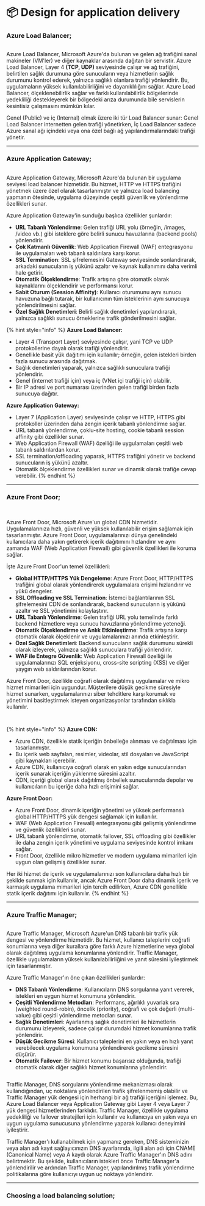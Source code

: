# 📦 Design for application delivery

### Azure Load Balancer;

<figure><img src="../.gitbook/assets/load-balancer.png" alt=""><figcaption></figcaption></figure>

Azure Load Balancer, Microsoft Azure'da bulunan ve gelen ağ trafiğini sanal makineler (VM'ler) ve diğer kaynaklar arasında dağıtan bir servistir. Azure Load Balancer, Layer 4 **(TCP, UDP)** seviyesinde çalışır ve ağ trafiğini, belirtilen sağlık durumuna göre sunucuların veya hizmetlerin sağlık durumunu kontrol ederek, yalnızca sağlıklı olanlara trafiği yönlendirir. Bu, uygulamaların yüksek kullanılabilirliğini ve dayanıklılığını sağlar. Azure Load Balancer, ölçeklenebilirlik sağlar ve farklı kullanılabilirlik bölgelerinde yedekliliği destekleyerek bir bölgedeki arıza durumunda bile servislerin kesintisiz çalışmasını mümkün kılar.&#x20;

Genel (Public) ve iç (Internal) olmak üzere iki tür Load Balancer sunar: Genel Load Balancer internetten gelen trafiği yönetirken, İç Load Balancer sadece Azure sanal ağı içindeki veya ona özel bağlı ağ yapılandırmalarındaki trafiği yönetir.

***

### Azure Application Gateway;

<figure><img src="../.gitbook/assets/how-application-gateway-works.png" alt=""><figcaption></figcaption></figure>

Azure Application Gateway, Microsoft Azure'da bulunan bir uygulama seviyesi load balancer hizmetidir. Bu hizmet, HTTP ve HTTPS trafiğini yönetmek üzere özel olarak tasarlanmıştır ve yalnızca load balancing yapmanın ötesinde, uygulama düzeyinde çeşitli güvenlik ve yönlendirme özellikleri sunar.

Azure Application Gateway'in sunduğu başlıca özellikler şunlardır:

* **URL Tabanlı Yönlendirme**: Gelen trafiği URL yolu (örneğin, /images, /video vb.) gibi isteklere göre belirli sunucu havuzlarına (backend pools) yönlendirir.
* **Çok Katmanlı Güvenlik**: Web Application Firewall (WAF) entegrasyonu ile uygulamaları web tabanlı saldırılara karşı korur.
* **SSL Termination**: SSL şifrelemesini Gateway seviyesinde sonlandırarak, arkadaki sunucuların iş yükünü azaltır ve kaynak kullanımını daha verimli hale getirir.
* **Otomatik Ölçeklendirme**: Trafik artışına göre otomatik olarak kaynaklarını ölçeklendirir ve performansı korur.
* **Sabit Oturum (Session Affinity)**: Kullanıcı oturumunu aynı sunucu havuzuna bağlı tutarak, bir kullanıcının tüm isteklerinin aynı sunucuya yönlendirilmesini sağlar.
* **Özel Sağlık Denetimleri**: Belirli sağlık denetimleri yapılandırarak, yalnızca sağlıklı sunucu örneklerine trafik gönderilmesini sağlar.



{% hint style="info" %}
**Azure Load Balancer:**

* Layer 4 (Transport Layer) seviyesinde çalışır, yani TCP ve UDP protokollerine dayalı olarak trafiği yönlendirir.
* Genellikle basit yük dağıtımı için kullanılır; örneğin, gelen istekleri birden fazla sunucu arasında dağıtmak.
* Sağlık denetimleri yaparak, yalnızca sağlıklı sunuculara trafiği yönlendirir.
* Genel (internet trafiği için) veya iç (VNet içi trafiği için) olabilir.
* Bir IP adresi ve port numarası üzerinden gelen trafiği birden fazla sunucuya dağıtır.

**Azure Application Gateway:**

* Layer 7 (Application Layer) seviyesinde çalışır ve HTTP, HTTPS gibi protokoller üzerinden daha zengin içerik tabanlı yönlendirme sağlar.
* URL tabanlı yönlendirme, çoklu-site hosting, cookie tabanlı session affinity gibi özellikler sunar.
* Web Application Firewall (WAF) özelliği ile uygulamaları çeşitli web tabanlı saldırılardan korur.
* SSL termination/offloading yaparak, HTTPS trafiğini yönetir ve backend sunucuların iş yükünü azaltır.
* Otomatik ölçeklendirme özellikleri sunar ve dinamik olarak trafiğe cevap verebilir.
{% endhint %}

***

### Azure Front Door;

<figure><img src="../.gitbook/assets/general-architecture-full.png" alt=""><figcaption></figcaption></figure>

\
Azure Front Door, Microsoft Azure'un global CDN hizmetidir. Uygulamalarınıza hızlı, güvenli ve yüksek kullanılabilir erişim sağlamak için tasarlanmıştır. Azure Front Door, uygulamalarınızı dünya genelindeki kullanıcılara daha yakın getirerek içerik dağıtımını hızlandırır ve aynı zamanda WAF (Web Application Firewall) gibi güvenlik özellikleri ile koruma sağlar.

İşte Azure Front Door'un temel özellikleri:

* **Global HTTP/HTTPS Yük Dengeleme**: Azure Front Door, HTTP/HTTPS trafiğini global olarak yönlendirerek uygulamalara erişimi hızlandırır ve yükü dengeler.
* **SSL Offloading ve SSL Termination**: İstemci bağlantılarının SSL şifrelemesini CDN de sonlandırarak, backend sunucuların iş yükünü azaltır ve SSL yönetimini kolaylaştırır.
* **URL Tabanlı Yönlendirme**: Gelen trafiği URL yolu temelinde farklı backend hizmetlere veya sunucu havuzlarına yönlendirme yeteneği.
* **Otomatik Ölçeklendirme ve Anlık Etkinleştirme**: Trafik artışına karşı otomatik olarak ölçeklenir ve uygulamalarınızı anında etkinleştirir.
* **Özel Sağlık Denetimleri**: Backend sunucuların sağlık durumunu sürekli olarak izleyerek, yalnızca sağlıklı sunuculara trafiği yönlendirir.
* **WAF ile Entegre Güvenlik**: Web Application Firewall özelliği ile uygulamalarınızı SQL enjeksiyonu, cross-site scripting (XSS) ve diğer yaygın web saldırılarından korur.

Azure Front Door, özellikle coğrafi olarak dağıtılmış uygulamalar ve mikro hizmet mimarileri için uygundur. Müşterilere düşük gecikme süresiyle hizmet sunarken, uygulamalarınızı siber tehditlere karşı korumak ve yönetimini basitleştirmek isteyen organizasyonlar tarafından sıklıkla kullanılır.

<figure><img src="../.gitbook/assets/image (6) (1) (1) (1).png" alt=""><figcaption></figcaption></figure>

<figure><img src="../.gitbook/assets/1_Ft5O2fS9yELy0HsR0II91g.png" alt=""><figcaption></figcaption></figure>

{% hint style="info" %}
**Azure CDN:**

* Azure CDN, özellikle statik içeriğin önbelleğe alınması ve dağıtılması için tasarlanmıştır.
* Bu içerik web sayfaları, resimler, videolar, stil dosyaları ve JavaScript gibi kaynakları içerebilir.
* Azure CDN, kullanıcıya coğrafi olarak en yakın edge sunucularından içerik sunarak içeriğin yüklenme süresini azaltır.
* CDN, içeriği global olarak dağıtılmış önbellek sunucularında depolar ve kullanıcıların bu içeriğe daha hızlı erişimini sağlar.



**Azure Front Door:**

* Azure Front Door, dinamik içeriğin yönetimi ve yüksek performanslı global HTTP/HTTPS yük dengesi sağlamak için kullanılır.
* WAF (Web Application Firewall) entegrasyonu gibi gelişmiş yönlendirme ve güvenlik özellikleri sunar.
* URL tabanlı yönlendirme, otomatik failover, SSL offloading gibi özellikler ile daha zengin içerik yönetimi ve uygulama seviyesinde kontrol imkanı sağlar.
* Front Door, özellikle mikro hizmetler ve modern uygulama mimarileri için uygun olan gelişmiş özellikler sunar.



Her iki hizmet de içerik ve uygulamalarınızı son kullanıcılara daha hızlı bir şekilde sunmak için kullanılır, ancak Azure Front Door daha dinamik içerik ve karmaşık uygulama mimarileri için tercih edilirken, Azure CDN genellikle statik içerik dağıtımı için kullanılır.
{% endhint %}

***

### Azure Traffic Manager;

<figure><img src="../.gitbook/assets/1__OhCMo2ggFY8tCbeBI-Q5w.png" alt=""><figcaption></figcaption></figure>

Azure Traffic Manager, Microsoft Azure'un DNS tabanlı bir trafik yük dengesi ve yönlendirme hizmetidir. Bu hizmet, kullanıcı taleplerini coğrafi konumlarına veya diğer kurallara göre farklı Azure hizmetlerine veya global olarak dağıtılmış uygulama konumlarına yönlendirir. Traffic Manager, özellikle uygulamaların yüksek kullanılabilirliğini ve yanıt süresini iyileştirmek için tasarlanmıştır.

Azure Traffic Manager'ın öne çıkan özellikleri şunlardır:

* **DNS Tabanlı Yönlendirme**: Kullanıcıların DNS sorgularına yanıt vererek, istekleri en uygun hizmet konumuna yönlendirir.
* **Çeşitli Yönlendirme Metodları**: Performans, ağırlıklı yuvarlak sıra (weighted round-robin), öncelik (priority), coğrafi ve çok değerli (multi-value) gibi çeşitli yönlendirme metodları sunar.
* **Sağlık Denetimleri**: Ayarlanmış sağlık denetimleri ile hizmetlerin durumunu izleyerek, sadece çalışır durumdaki hizmet konumlarına trafik yönlendirir.
* **Düşük Gecikme Süresi**: Kullanıcı taleplerini en yakın veya en hızlı yanıt verebilecek uygulama konumuna yönlendirerek gecikme süresini düşürür.
* **Otomatik Failover**: Bir hizmet konumu başarısız olduğunda, trafiği otomatik olarak diğer sağlıklı hizmet konumlarına yönlendirir.

<figure><img src="../.gitbook/assets/geographic.png" alt=""><figcaption></figcaption></figure>

Traffic Manager, DNS sorgularını yönlendirme mekanizması olarak kullandığından, uç noktalara yönlendirilen trafik şifrelenmemiş olabilir ve Traffic Manager yük dengesi için herhangi bir ağ trafiği içeriğini işlemez. Bu, Azure Load Balancer veya Application Gateway gibi Layer 4 veya Layer 7 yük dengesi hizmetlerinden farklıdır. Traffic Manager, özellikle uygulama yedekliliği ve failover stratejileri için kullanılır ve kullanıcıya en yakın veya en uygun uygulama sunucusuna yönlendirme yaparak kullanıcı deneyimini iyileştirir.

Traffic Manager'ı kullanabilmek için yapmanız gereken, DNS sisteminizin veya alan adı kayıt sağlayıcınızın DNS ayarlarında, ilgili alan adı için CNAME (Canonical Name) veya A kaydı olarak Azure Traffic Manager'ın DNS adını belirtmektir. Bu şekilde, kullanıcıların istekleri önce Traffic Manager'a yönlendirilir ve ardından Traffic Manager, yapılandırılmış trafik yönlendirme politikalarına göre kullanıcıyı uygun uç noktaya yönlendirir.

***

### Choosing a load balancing solution;

<figure><img src="../.gitbook/assets/load-balancing-decision-tree.png" alt=""><figcaption></figcaption></figure>
